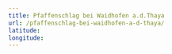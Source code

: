 ```yaml
---
title: Pfaffenschlag bei Waidhofen a.d.Thaya
url: /pfaffenschlag-bei-waidhofen-a-d-thaya/
latitude: 
longitude: 
---
```

